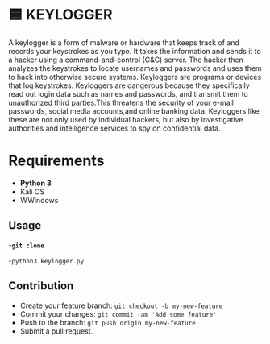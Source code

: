 # :blue_square: KEYLOGGER
A keylogger is a form of malware or hardware that keeps track of and records your keystrokes as you type. It takes the information and sends it to a hacker using a command-and-control (C&C) server. The hacker then analyzes the keystrokes to locate usernames and passwords and uses them to hack into otherwise secure systems. Keyloggers are programs or devices that log keystrokes.                                    Keyloggers are dangerous because they specifically read out login data such as names and passwords, and transmit them to unauthorized third parties.This threatens the security of your e-mail passwords, social media accounts,and online banking data. Keyloggers like these are not only used by individual hackers, but also by investigative authorities and intelligence services to spy on confidential data.

# Requirements
- **Python 3**
- Kali OS
- WWindows

## Usage 
-**`git clone`**

-`python3 keylogger.py`


## Contribution
- Create your feature branch: `git checkout -b my-new-feature`
- Commit your changes: `git commit -am 'Add some feature'`
- Push to the branch: `git push origin my-new-feature`
- Submit a pull request.
